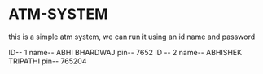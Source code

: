 # ATM-SYSTEM
this is a simple atm system, we can run it using an id name and password 

ID-- 1
    name-- ABHI BHARDWAJ
    pin-- 7652
ID -- 2
    name-- ABHISHEK TRIPATHI
    pin-- 765204
    
  


